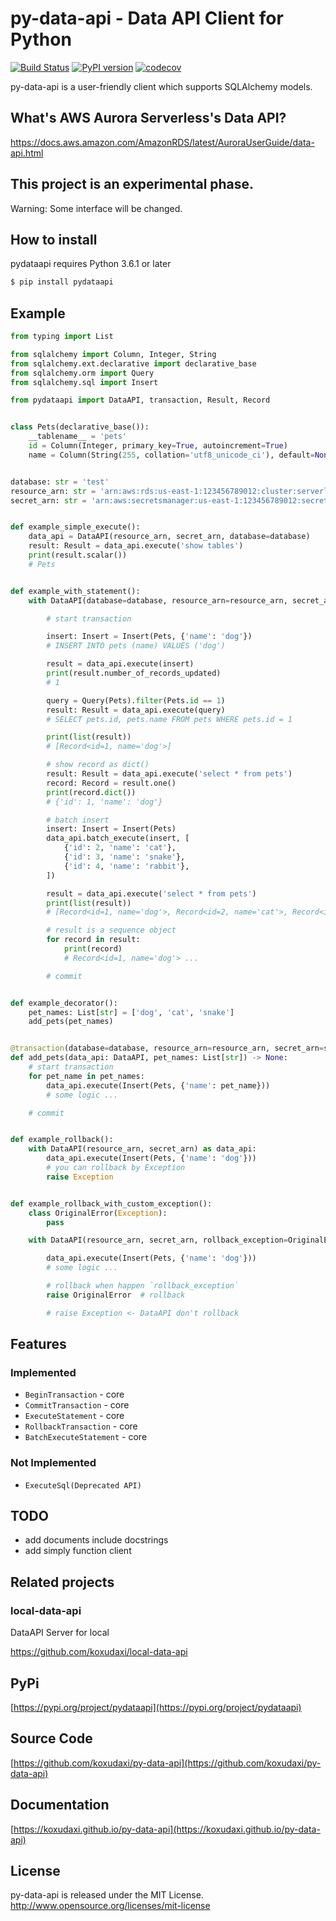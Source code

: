 # py-data-api - Data API Client for Python

[![Build Status](https://travis-ci.org/koxudaxi/py-data-api.svg?branch=master)](https://travis-ci.org/koxudaxi/py-data-api)
[![PyPI version](https://badge.fury.io/py/pydataapi.svg)](https://badge.fury.io/py/pydataapi)
[![codecov](https://codecov.io/gh/koxudaxi/py-data-api/branch/master/graph/badge.svg)](https://codecov.io/gh/koxudaxi/py-data-api)

py-data-api is a user-friendly client which supports SQLAlchemy models.

## What's AWS Aurora Serverless's Data API?
https://docs.aws.amazon.com/AmazonRDS/latest/AuroraUserGuide/data-api.html

## This project is an experimental phase.
Warning: Some interface will be changed.

## How to install
pydataapi requires Python 3.6.1 or later 
```bash
$ pip install pydataapi
```

## Example

```python
from typing import List

from sqlalchemy import Column, Integer, String
from sqlalchemy.ext.declarative import declarative_base
from sqlalchemy.orm import Query
from sqlalchemy.sql import Insert

from pydataapi import DataAPI, transaction, Result, Record


class Pets(declarative_base()):
    __tablename__ = 'pets'
    id = Column(Integer, primary_key=True, autoincrement=True)
    name = Column(String(255, collation='utf8_unicode_ci'), default=None)


database: str = 'test'
resource_arn: str = 'arn:aws:rds:us-east-1:123456789012:cluster:serverless-test-1'
secret_arn: str = 'arn:aws:secretsmanager:us-east-1:123456789012:secret:serverless-test1'


def example_simple_execute():
    data_api = DataAPI(resource_arn, secret_arn, database=database)
    result: Result = data_api.execute('show tables')
    print(result.scalar())
    # Pets


def example_with_statement():
    with DataAPI(database=database, resource_arn=resource_arn, secret_arn=secret_arn) as data_api:

        # start transaction

        insert: Insert = Insert(Pets, {'name': 'dog'})
        # INSERT INTO pets (name) VALUES ('dog')

        result = data_api.execute(insert)
        print(result.number_of_records_updated)
        # 1

        query = Query(Pets).filter(Pets.id == 1)
        result: Result = data_api.execute(query)
        # SELECT pets.id, pets.name FROM pets WHERE pets.id = 1

        print(list(result))
        # [Record<id=1, name='dog'>]

        # show record as dict()
        result: Result = data_api.execute('select * from pets')
        record: Record = result.one()
        print(record.dict())
        # {'id': 1, 'name': 'dog'}

        # batch insert
        insert: Insert = Insert(Pets)
        data_api.batch_execute(insert, [
            {'id': 2, 'name': 'cat'},
            {'id': 3, 'name': 'snake'},
            {'id': 4, 'name': 'rabbit'},
        ])

        result = data_api.execute('select * from pets')
        print(list(result))
        # [Record<id=1, name='dog'>, Record<id=2, name='cat'>, Record<id=3, name='snake'>, Record<id=4, name='rabbit'>]

        # result is a sequence object
        for record in result:
            print(record)
            # Record<id=1, name='dog'> ...

        # commit


def example_decorator():
    pet_names: List[str] = ['dog', 'cat', 'snake']
    add_pets(pet_names)


@transaction(database=database, resource_arn=resource_arn, secret_arn=secret_arn)
def add_pets(data_api: DataAPI, pet_names: List[str]) -> None:
    # start transaction
    for pet_name in pet_names:
        data_api.execute(Insert(Pets, {'name': pet_name}))
        # some logic ...

    # commit


def example_rollback():
    with DataAPI(resource_arn, secret_arn) as data_api:
        data_api.execute(Insert(Pets, {'name': 'dog'}))
        # you can rollback by Exception
        raise Exception


def example_rollback_with_custom_exception():
    class OriginalError(Exception):
        pass

    with DataAPI(resource_arn, secret_arn, rollback_exception=OriginalError) as data_api:

        data_api.execute(Insert(Pets, {'name': 'dog'}))
        # some logic ...

        # rollback when happen `rollback_exception`
        raise OriginalError  # rollback

        # raise Exception <- DataAPI don't rollback
```

## 
## Features
### Implemented
- `BeginTransaction`  - core  
- `CommitTransaction` - core 
- `ExecuteStatement` - core 
- `RollbackTransaction` - core
- `BatchExecuteStatement` - core

### Not Implemented

- `ExecuteSql(Deprecated API)`


## TODO
- add documents include docstrings
- add simply function client

## Related projects
### local-data-api

DataAPI Server for local 

https://github.com/koxudaxi/local-data-api

## PyPi 

[https://pypi.org/project/pydataapi](https://pypi.org/project/pydataapi)

## Source Code

[https://github.com/koxudaxi/py-data-api](https://github.com/koxudaxi/py-data-api)

## Documentation

[https://koxudaxi.github.io/py-data-api](https://koxudaxi.github.io/py-data-api)

## License

py-data-api is released under the MIT License. http://www.opensource.org/licenses/mit-license
